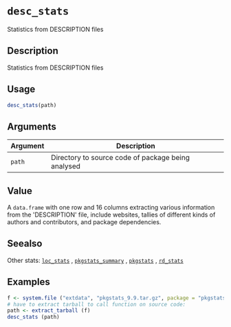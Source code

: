 # `desc_stats`

Statistics from DESCRIPTION files


## Description

Statistics from DESCRIPTION files


## Usage

```r
desc_stats(path)
```


## Arguments

Argument      |Description
------------- |----------------
`path`     |     Directory to source code of package being analysed


## Value

A `data.frame` with one row and 16 columns extracting various
 information from the 'DESCRIPTION' file, include websites, tallies of
 different kinds of authors and contributors, and package dependencies.


## Seealso

Other stats:
 [`loc_stats`](#locstats) ,
 [`pkgstats_summary`](#pkgstatssummary) ,
 [`pkgstats`](#pkgstats) ,
 [`rd_stats`](#rdstats)


## Examples

```r
f <- system.file ("extdata", "pkgstats_9.9.tar.gz", package = "pkgstats")
# have to extract tarball to call function on source code:
path <- extract_tarball (f)
desc_stats (path)
```


